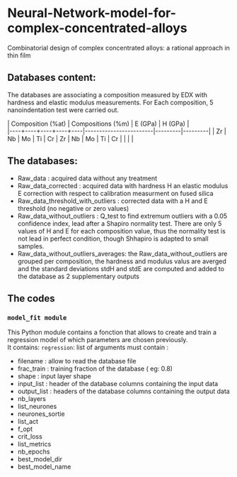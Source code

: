 # Neural-Network-model-for-complex-concentrated-alloys
Combinatorial design of complex concentrated alloys: a rational approach in thin film

## Databases content:
The databases are associating a composition measured by EDX with hardness and elastic modulus measurements. For Each composition, 5 nanoindentation test were carried out.


|   Composition (%at)    |   Compositions (%m)    | E (GPa) | H (GPa) |                
|----+----+----+----+----|------------------------|---------|---------|
| Zr | Nb | Mo | Ti | Cr | Zr | Nb | Mo | Ti | Cr |         |         |
|


## The databases:
  - Raw_data                          : acquired data without any treatment
  - Raw_data_corrected                : acquired data with hardness H an elastic modulus E correction with respect to calibration measurment on fused silica
  - Raw_data_threshold_with_outliers  : corrected data with a H and E threshold (no negative or zero values)
  - Raw_data_without_outliers         : Q_test to find extremum outliers with a 0.05 confidence index, lead after a Shapiro normality test. There are only 5 values of H and E for each composition value, thus the normality test is not lead in perfect condition, though Shhapiro is adapted to small 
                                      samples.
  - Raw_data_without_outliers_averages: the Raw_data_without_outliers are grouped per composition, the hardness and modulus valus are averged and the standard deviations stdH and stdE are computed and added to the database as 2 supplementary outputs
## The codes
### ``model_fit module``

This Python module contains a fonction that allows to create and train a regression model of which parameters are chosen previously.\
It contains: 
``regression``: list of arguments must contain : 
- filename : allow to read the database file
- frac_train : training fraction of the database ( eg: 0.8)
- shape : input layer shape 
- input_list : header of the database columns containing the input data
- output_list : headers of the database columns containing the output data
- nb_layers
- list_neurones
- neurones_sortie
- list_act
- f_opt
- crit_loss
- list_metrics
- nb_epochs
- best_model_dir
- best_model_name
    

